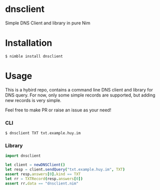 # dnsclient
Simple DNS Client and library in pure Nim

Installation
============
```
$ nimble install dnsclient
```

Usage
============

This is a hybird repo, contains a command line DNS client and library for DNS query.
For now, only some simple records are supported, but adding new records is very simple.

Feel free to make PR or raise an issue as your need!

### CLI
```
$ dnsclient TXT txt.example.huy.im
```

### Library
```nim
import dnsclient

let client = newDNSClient()
let resp = client.sendQuery("txt.example.huy.im", TXT)
assert resp.answers[0].kind == TXT
let rr = TXTRecord(resp.answers[0])
assert rr.data == "dnsclient.nim"
```
